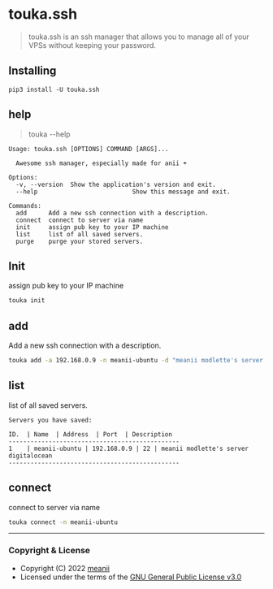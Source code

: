 # touka.ssh
> touka.ssh is an ssh manager that allows you to manage all of your VPSs without keeping your password.

## Installing
```
pip3 install -U touka.ssh
```


## help 
> touka --help
```
Usage: touka.ssh [OPTIONS] COMMAND [ARGS]...

  Awesome ssh manager, especially made for anii ☂️

Options:
  -v, --version  Show the application's version and exit.
  --help                          Show this message and exit.

Commands:
  add      Add a new ssh connection with a description.
  connect  connect to server via name
  init     assign pub key to your IP machine
  list     list of all saved servers.
  purge    purge your stored servers.
```
## Init
assign pub key to your IP machine
```sh
touka init
```

## add
Add a new ssh connection with a description.
```sh
touka add -a 192.168.0.9 -n meanii-ubuntu -d "meanii modlette's server digitalocean"
```

## list
list of all saved servers.

```
Servers you have saved:

ID.  | Name  | Address  | Port  | Description  
-----------------------------------------------
1    | meanii-ubuntu | 192.168.0.9 | 22 | meanii modlette's server digitalocean 
-----------------------------------------------
```

## connect
connect to server via name
```sh
touka connect -n meanii-ubuntu
```

---
###  Copyright & License
- Copyright (C)  2022 [meanii](https://github.om/meanii )
- Licensed under the terms of the [GNU General Public License v3.0](https://github.com/meanii/touka.ssh/blob/main/LICENSE)